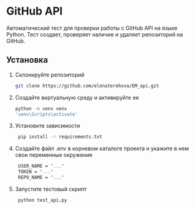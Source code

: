 # GitHub API
Автоматический тест для проверки работы с GitHub API на языке Python. 
Тест создает, проверяет наличие и удаляет репозиторий на GitHub. 

## Установка
1. Склонируйте репозиторий
   ```sh
   git clone https://github.com/elenaterehova/EM_api.git
   ```
2. Создайте виртуальную среду и активируйте ее
   ```sh
   python -m venv venv
   'venv\Scripts\activate'
   ```
2. Установите зависимости
   ```sh
    pip install -r requirements.txt
   ```
3. Создайте файл .env в корневом каталоге проекта и укажите в нем свои переменные окружения
   ```sh
    USER_NAME = "..."
    TOKEN = "..."
    REPO_NAME = "..."
   ```
4. Запустите тестовый скрипт
   ```sh
    python test_api.py
   ```
